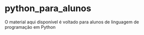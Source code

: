 # python_para_alunos
O material aqui disponível é voltado para alunos de linguagem de programação em Python
